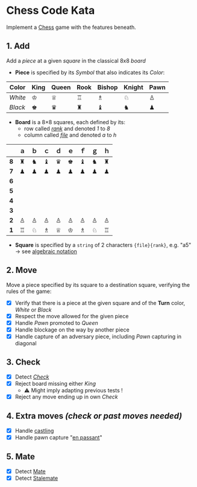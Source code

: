 # Chess Code Kata

Implement a [Chess](https://en.wikipedia.org/wiki/Chess) game with the features beneath.

## 1. Add

Add a *piece* at a given *square* in the classical 8x8 *board*

- **Piece** is specified by its *Symbol* that also indicates its *Color*:

| Color   | King | Queen | Rook | Bishop | Knight | Pawn |
|---------|------|-------|------|--------|--------|------|
| *White* | ♔    | ♕     | ♖    | ♗      | ♘      | ♙    |
| *Black* | ♚    | ♛     | ♜    | ♝      | ♞      | ♟    |

- **Board** is a 8×8 squares, each defined by its:
  - row called [*rank*](https://en.wikipedia.org/wiki/Glossary_of_chess#ranks) and denoted *1* to *8*
  - column called [*file*](https://en.wikipedia.org/wiki/Glossary_of_chess#files) and denoted *a* to *h*

|       | ａ | ｂ | ｃ | ｄ | ｅ | ｆ | ｇ | ｈ |
|-------|:-:|:-:|:-:|:-:|:-:|:-:|:-:|:-:|
| **8** | ♜ | ♞ | ♝ | ♛ | ♚ | ♝ | ♞ | ♜ |
| **7** | ♟ | ♟ | ♟ | ♟ | ♟ | ♟ | ♟ | ♟ |
| **6** |   |   |   |   |   |   |   |   |
| **5** |   |   |   |   |   |   |   |   |
| **4** |   |   |   |   |   |   |   |   |
| **3** |   |   |   |   |   |   |   |   |
| **2** | ♙ | ♙ | ♙ | ♙ | ♙ | ♙ | ♙ | ♙ |
| **1** | ♖ | ♘ | ♗ | ♕ | ♔ | ♗ | ♘ | ♖ |

- **Square** is specified by a `string` of 2 characters `{file}{rank}`, e.g. "a5"<br>
  → see [algebraic notation](https://en.wikipedia.org/wiki/Algebraic_notation_(chess))

## 2. Move

Move a piece specified by its square to a destination square, verifying the rules of the game:

- [x] Verify that there is a piece at the given square and of the **Turn** color, *White* or *Black*
- [x] Respect the move allowed for the given piece
- [x] Handle *Pawn* promoted to *Queen*
- [x] Handle blockage on the way by another piece
- [x] Handle capture of an adversary piece, including *Pawn* capturing in diagonal

## 3. Check

- [x] Detect [*Check*](https://en.wikipedia.org/wiki/Check_(chess))
- [x] Reject board missing either *King*
  - ⚠️ Might imply adapting previous tests !
- [x] Reject any move ending up in own *Check*

## 4. Extra moves *(check or past moves needed)*

- [x] Handle [castling](https://en.wikipedia.org/wiki/Castling)
- [x] Handle pawn capture "[en passant](https://en.wikipedia.org/wiki/En_passant)"

## 5. Mate

- [x] Detect [Mate](https://en.wikipedia.org/wiki/Checkmate)
- [x] Detect [Stalemate](https://en.wikipedia.org/wiki/Stalemate)
